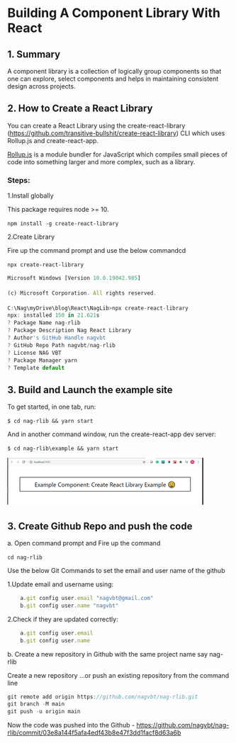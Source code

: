 # Building A Component Library With React

## 1.	Summary
A component library is a collection of logically group components so that one can explore, select components and helps in maintaining consistent design across projects.

## 2.	How to Create a React Library
You can create a React Library using the create-react-library (https://github.com/transitive-bullshit/create-react-library) CLI which uses Rollup.js and create-react-app.

[Rollup.js](https://rollupjs.org/guide/en/#overview) is a module bundler for JavaScript which compiles small pieces of code into something larger and more complex, such as a library.

### Steps:
1.Install globally

This package requires node >= 10.

`npm install -g create-react-library`

2.Create Library

Fire up the command prompt and use the below commandcd

`npx create-react-library`

```js
Microsoft Windows [Version 10.0.19042.985]

(c) Microsoft Corporation. All rights reserved.

C:\Nag\myDrive\blog\React\NagLib>npx create-react-library
npx: installed 150 in 21.621s
? Package Name nag-rlib
? Package Description Nag React Library
? Author's GitHub Handle nagvbt
? GitHub Repo Path nagvbt/nag-rlib
? License NAG VBT
? Package Manager yarn
? Template default
```

## 3.	Build and Launch the example site
To get started, in one tab, run:

`$ cd nag-rlib && yarn start`

And in another command window, run the create-react-app dev server:

`$ cd nag-rlib\example && yarn start`

  <img src='./images/example.png' />

## 3.	Create Github Repo and push the code
a.	Open command prompt and Fire up the command

`cd nag-rlib`

Use the below Git Commands to set the email and user name of the github

1.Update email and username using:
```js
	a.git config user.email "nagvbt@gmail.com"
	b.git config user.name "nagvbt"
```

2.Check if they are updated correctly:
```js
	a.git config user.email
	b.git config user.name
```

b. Create a new repository in Github with the same project name say nag-rlib

Create a new repository
…or push an existing repository from the command line
```js
git remote add origin https://github.com/nagvbt/nag-rlib.git
git branch -M main
git push -u origin main
```

Now the code was pushed into the Github - https://github.com/nagvbt/nag-rlib/commit/03e8a144f5afa4edf43b8e47f3dd1facf8d63a6b

